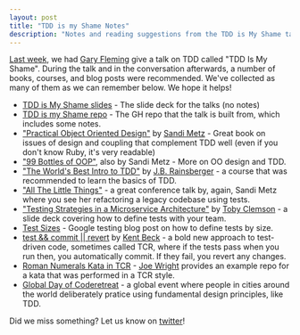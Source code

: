 ```yaml
---
layout: post
title: "TDD is my Shame Notes"
description: "Notes and reading suggestions from the TDD is My Shame talk."
---
```


[Last week](/events/2020/06/tdd-is-my-shame), we had [Gary Fleming](https://twitter.com/garyfleming) give a talk on TDD called "TDD Is My Shame". During the talk and in the conversation afterwards, a number of books, courses, and blog posts were recommended. We've collected as many of them as we can remember below. We hope it helps!

* [TDD is My Shame slides](http://bit.ly/tdd-shame) - The slide deck for the talks (no notes)
* [TDD is my Shame repo](https://github.com/garyfleming/tdd-is-my-shame) - The GH repo that the talk is built from, which includes some notes.
* ["Practical Object Oriented Design"](https://www.amazon.co.uk/Practical-Object-Oriented-Design-Ruby-Addison-Wesley/dp/0321721330) by [Sandi Metz](https://twitter.com/sandimetz) - Great book on issues of design and coupling that complement TDD well (even if you don't know Ruby, it's very readable)
* ["99 Bottles of OOP"](https://www.sandimetz.com/99bottles), also by Sandi Metz - More on OO design and TDD.
* ["The World's Best Intro to TDD"](https://online-training.jbrains.ca/p/wbitdd-01) by [J.B. Rainsberger](https://twitter.com/jbrains) - a course that was recommended to learn the basics of TDD.
* ["All The Little Things"](https://www.youtube.com/watch?v=8bZh5LMaSmE) - a great conference talk by, again, Sandi Metz where you see her refactoring a legacy codebase using tests.
* ["Testing Strategies in a Microservice Architecture"](https://martinfowler.com/articles/microservice-testing/) by [Toby Clemson](https://github.com/tobyclemson) - a slide deck covering how to define tests with your team.
* [Test Sizes](https://testing.googleblog.com/2010/12/test-sizes.html) - Google testing blog post on how to define tests by size.
* [test && commit \|\| revert](https://medium.com/@kentbeck_7670/test-commit-revert-870bbd756864) by [Kent Beck](https://twitter.com/KentBeck) - a bold new approach to test-driven code, sometimes called TCR, where if the tests pass when you run then, you automatically commit. If they fail, you revert any changes.
* [Roman Numerals Kata in TCR](https://github.com/joejag/tcr_roman_numerals/commits/master) - [Joe Wright](https://twitter.com/joe_jag) provides an example repo for a kata that was performed in a TCR style.
* [Global Day of Coderetreat](https://www.coderetreat.org/) - a global event where people in cities around the world deliberately pratice using fundamental design principles, like TDD.


Did we miss something? Let us know on [twitter](https://twitter.com/codecraftuk)!